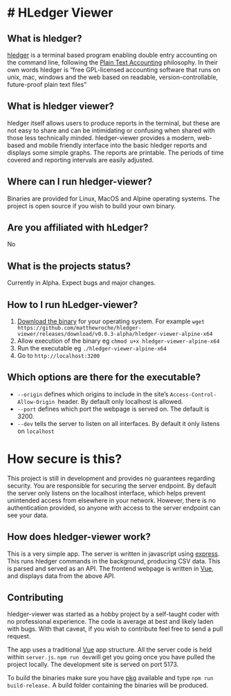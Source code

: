 #  # HLedger Viewer

## What is hledger?
[hledger](https://hledger.org) is a terminal based program enabling double entry accounting on the command line, following the [Plain Text Accounting](https://plaintextaccounting.org) philosophy. In their own words hledger is “free GPL-licensed accounting software that runs on unix, mac, windows and the web based on readable, version-controllable, future-proof plain text files”

## What is hledger viewer?
hledger itself allows users to produce reports in the terminal, but these are not easy to share and can be intimidating or confusing when shared with those less technically minded. hledger-viewer provides a modern, web-based and mobile friendly interface into the basic hledger reports and displays some simple graphs. The reports are printable. The periods of time covered and reporting intervals are easily adjusted. 

## Where can I run hledger-viewer?
Binaries are provided for Linux, MacOS and Alpine operating systems. The project is open source if you wish to build your own binary. 

## Are you affiliated with hLedger?
No

## What is the projects status?
Currently in Alpha. Expect bugs and major changes. 

## How to I run hLedger-viewer?
1. [Download the binary](https://github.com/matthewroche/hledger-viewer/releases) for your operating system. For example `wget https://github.com/matthewroche/hledger-viewer/releases/download/v0.0.3-alpha/hledger-viewer-alpine-x64 `
2. Allow execution of the binary eg `chmod u+x hledger-viewer-alpine-x64`
3. Run the executable eg `./hledger-viewer-alpine-x64 `
4. Go to `http://localhost:3200`

## Which options are there for the executable?
* `--origin` defines which origins to include in the site’s `Access-Control-Allow-Origin `header. By default only localhost is allowed. 
* `--port` defines which port the webpage is served on. The default is 3200.
* `--dev` tells the server to listen on all interfaces. By default it only listens on `localhost`

# How secure is this?
This project is still in development and provides no guarantees regarding security. You are responsible for securing the server endpoint. By default the server only listens on the localhost interface, which helps prevent unintended access from elsewhere in your network. However, there is no authentication provided, so anyone with access to the server endpoint can see your data.

## How does hledger-viewer work?
This is a very simple app. The server is written in javascript using [express](https://expressjs.com). This runs hledger commands in the background, producing CSV data. This is parsed and served as an API. The frontend webpage is written in [Vue](https://vuejs.org), and displays data from the above API.

## Contributing
hledger-viewer was started as a hobby project by a self-taught coder with no professional experience. The code is average at best and likely laden with bugs. With that caveat, if you wish to contribute feel free to send a pull request. 

The app uses a traditional [Vue](https://vuejs.org) app structure. All the server code is held within `server.js`. `npm run dev`will get you going once you have pulled the project locally. The development site is served on port 5173.

To build the binaries make sure you have [pkg](https://github.com/vercel/pkg) available and type `npm run build-release.` A build folder containing the binaries will be produced.

